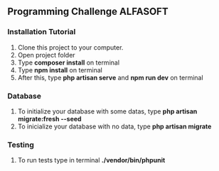 ## Programming Challenge ALFASOFT

### Installation Tutorial

1) Clone this project to your computer.
2) Open project folder
3) Type **composer install** on terminal
4) Type **npm install** on terminal
5) After this, type **php artisan serve** and **npm run dev** on terminal


### Database

1) To initialize your database with some datas, type **php artisan migrate:fresh --seed**
2) To inicialize your database with no data, type **php artisan migrate**

### Testing

1) To run tests type in terminal **./vendor/bin/phpunit**



